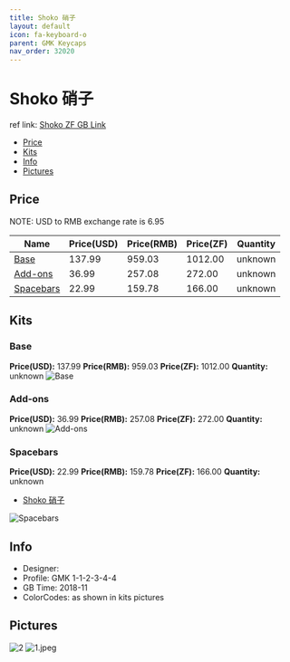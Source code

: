 ```yaml
---
title: Shoko 硝子
layout: default
icon: fa-keyboard-o
parent: GMK Keycaps
nav_order: 32020
---
```


# Shoko 硝子

ref link: [Shoko ZF GB Link](http://www.zfrontier.com/m/5020)

* [Price](#price)
* [Kits](#kits)
* [Info](#info)
* [Pictures](#pictures)


## Price  
NOTE: USD to RMB exchange rate is 6.95

| Name          | Price(USD)    |  Price(RMB) |  Price(ZF) | Quantity |
| ------------- | ------------- |  ---------- |  --------- | -------- |
|[Base](#base)|137.99|959.03|1012.00|unknown|
|[Add-ons](#add-ons)|36.99|257.08|272.00|unknown|
|[Spacebars](#spacebars)|22.99|159.78|166.00|unknown|


## Kits
### Base
**Price(USD):** 137.99    **Price(RMB):** 959.03    **Price(ZF):** 1012.00    **Quantity:** unknown
<img src="{{ 'assets/images/gmk-keycaps/shoko/kits_pics/base.png' | relative_url }}" alt="Base" class="image featured">

### Add-ons
**Price(USD):** 36.99    **Price(RMB):** 257.08    **Price(ZF):** 272.00    **Quantity:** unknown
<img src="{{ 'assets/images/gmk-keycaps/shoko/kits_pics/add-ons.png' | relative_url }}" alt="Add-ons" class="image featured">

### Spacebars
**Price(USD):** 22.99    **Price(RMB):** 159.78    **Price(ZF):** 166.00    **Quantity:** unknown
* [Shoko 硝子](docs/gmk-keycaps/Shoko/)
<img src="{{ 'assets/images/gmk-keycaps/shoko/kits_pics/spacebars.png' | relative_url }}" alt="Spacebars" class="image featured">


## Info
* Designer: 
* Profile: GMK 1-1-2-3-4-4
* GB Time: 2018-11
* ColorCodes: as shown in kits pictures


## Pictures
<img src="{{ 'assets/images/gmk-keycaps/shoko/rendering_pics/2.jpg' | relative_url }}" alt="2" class="image featured">
<img src="{{ 'assets/images/gmk-keycaps/shoko/rendering_pics/1.jpeg' | relative_url }}" alt="1.jpeg" class="image featured">
